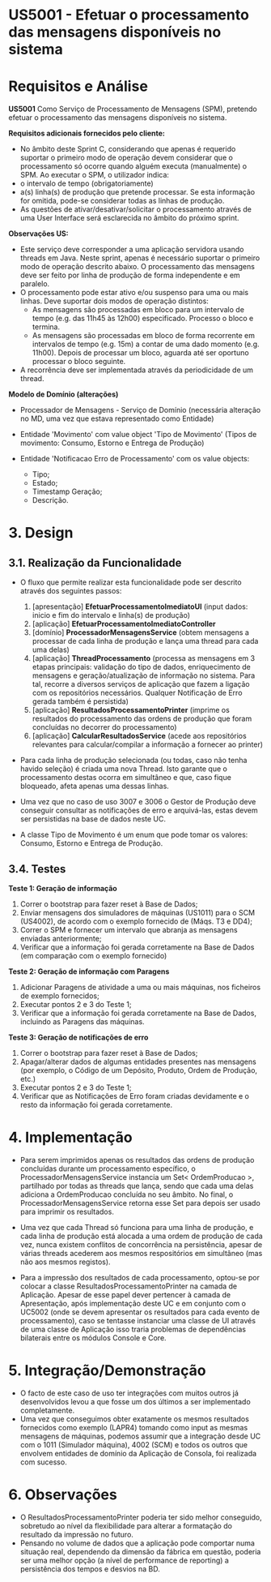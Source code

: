 **US5001 - Efetuar o processamento das mensagens disponíveis no sistema**
=======================================

# Requisitos e Análise

**US5001** Como Serviço de Processamento de Mensagens (SPM), pretendo efetuar o processamento das mensagens disponíveis no sistema.

**Requisitos adicionais fornecidos pelo cliente:**

* No âmbito deste Sprint C, considerando que apenas é requerido suportar o primeiro modo de operação devem considerar que o processamento só ocorre quando alguém executa (manualmente) o SPM.
Ao executar o SPM, o utilizador indica:
 * o intervalo de tempo (obrigatoriamente)
 * a(s) linha(s) de produção que pretende processar. Se esta informação for omitida, pode-se considerar todas as linhas de produção.
* As questões de ativar/desativar/solicitar o processamento através de uma User Interface será esclarecida no âmbito do próximo sprint.


**Observações US:**

* Este serviço deve corresponder a uma aplicação servidora usando threads em Java.
Neste sprint, apenas é necessário suportar o primeiro modo de operação descrito abaixo.
O processamento das mensagens deve ser feito por linha de produção de forma independente e em paralelo.
* O processamento pode estar ativo e/ou suspenso para uma ou mais linhas.
Deve suportar dois modos de operação distintos:
	- As mensagens são processadas em bloco para um intervalo de tempo (e.g. das 11h45 às 12h00) especificado. Processo o bloco e termina.
	- As mensagens são processadas em bloco de forma recorrente em intervalos de tempo (e.g. 15m) a contar de uma dado momento (e.g. 11h00). Depois de processar um bloco, aguarda até ser oportuno processar o bloco seguinte.
* A recorrência deve ser implementada através da periodicidade de um thread.

**Modelo de Domínio (alterações)**

* Processador de Mensagens - Serviço de Domínio (necessária alteração no MD, uma vez que estava representado como Entidade)

* Entidade 'Movimento' com value object 'Tipo de Movimento' (Tipos de movimento: Consumo, Estorno e Entrega de Produção)

* Entidade 'Notificacao Erro de Processamento' com os value objects:
  * Tipo;
  * Estado;
  * Timestamp Geração;
  * Descrição.

# 3. Design

## 3.1. Realização da Funcionalidade

* O fluxo que permite realizar esta funcionalidade pode ser descrito através dos seguintes passos:

  1. [apresentação] **EfetuarProcessamentoImediatoUI** (input dados: inicio e fim do intervalo e linha(s) de produção)
  2. [aplicação] **EfetuarProcessamentoImediatoController**
  3. [domínio] **ProcessadorMensagensService** (obtem mensagens a processar de cada linha de produção e lança uma thread para cada uma delas)
  4. [aplicação] **ThreadProcessamento** (processa as mensagens em 3 etapas principais: validação do tipo de dados, enriquecimento de mensagens e geração/atualização de informação no sistema. Para tal, recorre a diversos serviços de aplicação que fazem a ligação com os repositórios necessários. Qualquer Notificação de Erro gerada também é persistida)
  5. [aplicação] **ResultadosProcessamentoPrinter** (imprime os resultados do processamento das ordens de produção que foram concluídas no decorrer do processamento)
  6. [aplicação] **CalcularResultadosService** (acede aos repositórios relevantes para calcular/compilar a informação a fornecer ao printer)


* Para cada linha de produção selecionada (ou todas, caso não tenha havido seleção) é criada uma nova Thread. Isto garante que o processamento destas ocorra em simultâneo e que, caso fique bloqueado, afeta apenas uma dessas linhas.

* Uma vez que no caso de uso 3007 e 3006 o Gestor de Produção deve conseguir consultar as notificações de erro e arquivá-las, estas devem ser persistidas na base de dados neste UC.

* A classe Tipo de Movimento é um enum que pode tomar os valores: Consumo, Estorno e Entrega de Produção.



## 3.4. Testes

**Teste 1: Geração de informação**
1. Correr o bootstrap para fazer reset à Base de Dados;
2. Enviar mensagens dos simuladores de máquinas (US1011) para o SCM (US4002), de acordo com o exemplo fornecido de (Máqs. T3 e DD4);
3. Correr o SPM e fornecer um intervalo que abranja as mensagens enviadas anteriormente;
4. Verificar que a informação foi gerada corretamente na Base de Dados (em comparação com o exemplo fornecido)

**Teste 2: Geração de informação com Paragens**
1. Adicionar Paragens de atividade a uma ou mais máquinas, nos ficheiros de exemplo fornecidos;
2. Executar pontos 2 e 3 do Teste 1;
3. Verificar que a informação foi gerada corretamente na Base de Dados, incluindo as Paragens das máquinas.

**Teste 3: Geração de notificações de erro**
1. Correr o bootstrap para fazer reset à Base de Dados;
2. Apagar/alterar dados de algumas entidades presentes nas mensagens (por exemplo, o Código de um Depósito, Produto, Ordem de Produção, etc.)
3. Executar pontos 2 e 3 do Teste 1;
4. Verificar que as Notificações de Erro foram criadas devidamente e o resto da informação foi gerada corretamente.

# 4. Implementação

* Para serem imprimidos apenas os resultados das ordens de produção concluídas durante um processamento específico, o ProcessadorMensagensService instancia um Set< OrdemProducao >, partilhado por todas as threads que lança, sendo que cada uma delas adiciona a OrdemProducao concluída no seu âmbito. No final, o ProcessadorMensagensService retorna esse Set para depois ser usado para imprimir os resultados.
* Uma vez que cada Thread só funciona para uma linha de produção, e cada linha de produção está alocada a uma ordem de produção de cada vez, nunca existem conflitos de concorrência na persistência, apesar de várias threads acederem aos mesmos respositórios em simultâneo (mas não aos mesmos registos).

* Para a impressão dos resultados de cada processamento, optou-se por colocar a classe ResultadosProcessamentoPrinter na camada de Aplicação. Apesar de esse papel dever pertencer à camada de Apresentação, após implementação deste UC e em conjunto com o UC5002 (onde se devem apresentar os resultados para cada evento de processamento), caso se tentasse instanciar uma classe de UI através de uma classe de Aplicação isso traria problemas de dependências bilaterais entre os módulos Console e Core.

# 5. Integração/Demonstração

* O facto de este caso de uso ter integrações com muitos outros já desenvolvidos levou a que fosse um dos últimos a ser implementado completamente.
* Uma vez que conseguimos obter exatamente os mesmos resultados fornecidos como exemplo (LAPR4) tomando como input as mesmas mensagens de máquinas, podemos assumir que a integração desde UC com o 1011 (Simulador máquina), 4002 (SCM) e todos os outros que envolvem entidades de domínio da Aplicação de Consola, foi realizada com sucesso.

# 6. Observações

* O ResultadosProcessamentoPrinter poderia ter sido melhor conseguido, sobretudo ao nível da flexibilidade para alterar a formatação do resultado da impressão no futuro.
* Pensando no volume de dados que a aplicação pode comportar numa situação real, dependendo da dimensão da fábrica em questão, poderia ser uma melhor opção (a nível de performance de reporting) a persistência dos tempos e desvios na BD.
